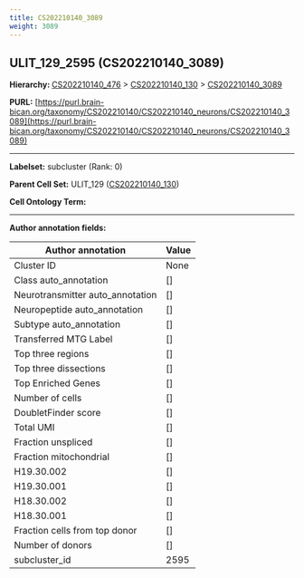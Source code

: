 ```yaml
---
title: CS202210140_3089
weight: 3089
---
```

## ULIT_129_2595 (CS202210140_3089)
<b>Hierarchy: </b>
[CS202210140_476](../CS202210140_476) >
[CS202210140_130](../CS202210140_130) >
[CS202210140_3089](../CS202210140_3089)

**PURL:** [https://purl.brain-bican.org/taxonomy/CS202210140/CS202210140_neurons/CS202210140_3089](https://purl.brain-bican.org/taxonomy/CS202210140/CS202210140_neurons/CS202210140_3089)

---


**Labelset:** subcluster (Rank: 0)

**Parent Cell Set:** ULIT_129 ([CS202210140_130](../CS202210140_130))



**Cell Ontology Term:** 

[MARKER GENES.]: #


---

[TRANSFERRED ANNOTATIONS.]: #


[AUTHOR ANNOTATION FIELDS.]: #


**Author annotation fields:**

| Author annotation | Value |
|-------------------|-------|
|Cluster ID|None|
|Class auto_annotation|[]|
|Neurotransmitter auto_annotation|[]|
|Neuropeptide auto_annotation|[]|
|Subtype auto_annotation|[]|
|Transferred MTG Label|[]|
|Top three regions|[]|
|Top three dissections|[]|
|Top Enriched Genes|[]|
|Number of cells|[]|
|DoubletFinder score|[]|
|Total UMI|[]|
|Fraction unspliced|[]|
|Fraction mitochondrial|[]|
|H19.30.002|[]|
|H19.30.001|[]|
|H18.30.002|[]|
|H18.30.001|[]|
|Fraction cells from top donor|[]|
|Number of donors|[]|
|subcluster_id|2595|
